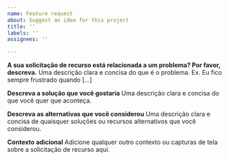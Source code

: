 ```yaml
---
name: Feature request
about: Suggest an idea for this project
title: ''
labels: ''
assignees: ''

---
```


**A sua solicitação de recurso está relacionada a um problema? Por favor, descreva.**
Uma descrição clara e concisa do que é o problema. Ex. Eu fico sempre frustrado quando […]

**Descreva a solução que você gostaria**
Uma descrição clara e concisa do que você quer que aconteça.

**Descreva as alternativas que você considerou**
Uma descrição clara e concisa de quaisquer soluções ou recursos alternativos que você considerou.

**Contexto adicional**
Adicione qualquer outro contexto ou capturas de tela sobre a solicitação de recurso aqui.
